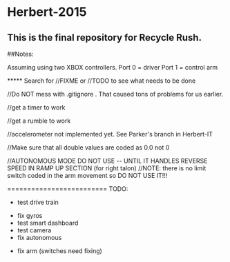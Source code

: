 # Herbert-2015

## This is the final repository for Recycle Rush.

##Notes:

Assuming using two XBOX controllers. 
Port 0 = driver
Port 1 = control arm

***** Search for //FIXME or //TODO to see what needs to be done

//Do NOT mess with .gitignore . That caused tons of problems for us earlier.

//get a timer to work

//get a rumble to work

//accelerometer not implemented yet. See Parker's branch in Herbert-IT

//Make sure that all double values are coded as 0.0 not 0

//AUTONOMOUS MODE DO NOT USE -- UNTIL IT HANDLES REVERSE SPEED IN RAMP UP SECTION (for right talon)
//NOTE: there is no limit switch coded in the arm movement so DO NOT USE IT!!!

=========================
TODO:
* test drive train
- fix gyros
- test smart dashboard
- test camera
- fix autonomous
* fix arm (switches need fixing)

